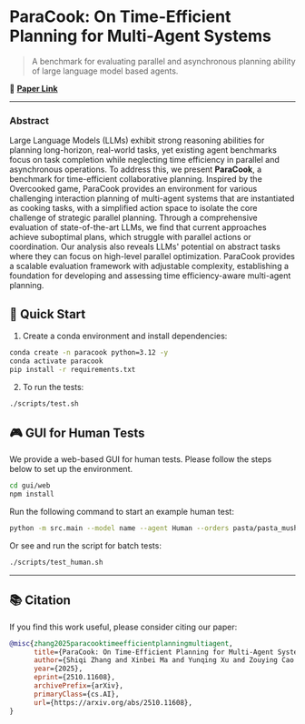 # ParaCook: On Time-Efficient Planning for Multi-Agent Systems

> A benchmark for evaluating parallel and asynchronous planning ability of large language model based agents.

📌 **[Paper Link](https://arxiv.org/abs/2510.11608)**

---

### Abstract
Large Language Models (LLMs) exhibit strong reasoning abilities for planning long-horizon, real-world tasks, yet existing agent benchmarks focus on task completion while neglecting time efficiency in parallel and asynchronous operations. To address this, we present **ParaCook**, a benchmark for time-efficient collaborative planning. Inspired by the Overcooked game, ParaCook provides an environment for various challenging interaction planning of multi-agent systems that are instantiated as cooking tasks, with a simplified action space to isolate the core challenge of strategic parallel planning. Through a comprehensive evaluation of state-of-the-art LLMs, we find that current approaches achieve suboptimal plans, which struggle with parallel actions or coordination. Our analysis also reveals LLMs' potential on abstract tasks where they can focus on high-level parallel optimization. ParaCook provides a scalable evaluation framework with adjustable complexity, establishing a foundation for developing and assessing time efficiency-aware multi-agent planning.


## 🚀 Quick Start

1. Create a conda environment and install dependencies:

```bash
conda create -n paracook python=3.12 -y
conda activate paracook
pip install -r requirements.txt
```

2. To run the tests:

```bash
./scripts/test.sh
```

## 🎮 GUI for Human Tests

We provide a web-based GUI for human tests. Please follow the steps below to set up the environment.

```bash
cd gui/web
npm install
```

Run the following command to start an example human test:

```bash
python -m src.main --model name --agent Human --orders pasta/pasta_mushroom pasta/pasta_tomato --map data/cook/maps/pasta/seed_42/agent_num_2
```

Or see and run the script for batch tests:

```bash
./scripts/test_human.sh
```

---

## 📚 Citation
If you find this work useful, please consider citing our paper:

```bibtex
@misc{zhang2025paracooktimeefficientplanningmultiagent,
      title={ParaCook: On Time-Efficient Planning for Multi-Agent Systems}, 
      author={Shiqi Zhang and Xinbei Ma and Yunqing Xu and Zouying Cao and Pengrui Lu and Haobo Yuan and Tiancheng Shen and Zhuosheng Zhang and Hai Zhao and Ming-Hsuan Yang},
      year={2025},
      eprint={2510.11608},
      archivePrefix={arXiv},
      primaryClass={cs.AI},
      url={https://arxiv.org/abs/2510.11608}, 
}
```




